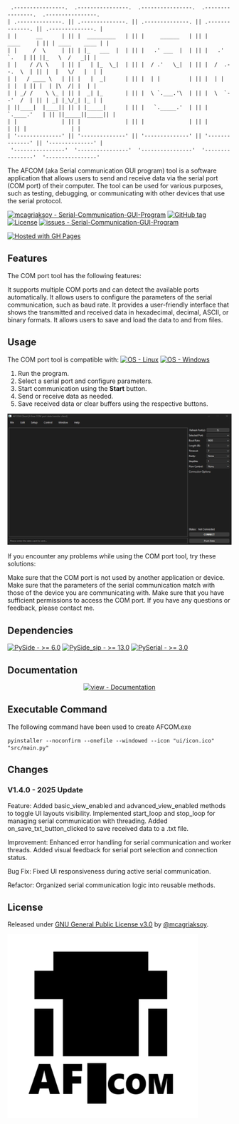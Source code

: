 ```

 .----------------.  .----------------.  .----------------.  .----------------.  .----------------. 
| .--------------. || .--------------. || .--------------. || .--------------. || .--------------. |
| |      __      | || |  _________   | || |     ______   | || |     ____     | || | ____    ____ | |
| |     /  \     | || | |_   ___  |  | || |   .' ___  |  | || |   .'    `.   | || ||_   \  /   _|| |
| |    / /\ \    | || |   | |_  \_|  | || |  / .'   \_|  | || |  /  .--.  \  | || |  |   \/   |  | |
| |   / ____ \   | || |   |  _|      | || |  | |         | || |  | |    | |  | || |  | |\  /| |  | |
| | _/ /    \ \_ | || |  _| |_       | || |  \ `.___.'\  | || |  \  `--'  /  | || | _| |_\/_| |_ | |
| ||____|  |____|| || | |_____|      | || |   `._____.'  | || |   `.____.'   | || ||_____||_____|| |
| |              | || |              | || |              | || |              | || |              | |
| '--------------' || '--------------' || '--------------' || '--------------' || '--------------' |
 '----------------'  '----------------'  '----------------'  '----------------'  '----------------' 
```

The AFCOM (aka Serial communication GUI program) tool is a software application that allows users to send and receive data via the serial port (COM port) of their computer.
The tool can be used for various purposes, such as testing, debugging, or communicating with other devices that use the serial protocol.

<a href="https://github.com/mcagriaksoy/Serial-Communication-GUI-Program" title="Go to GitHub repo"><img src="https://img.shields.io/static/v1?label=mcagriaksoy&message=Serial-Communication-GUI-Program&color=blue&logo=github" alt="mcagriaksoy - Serial-Communication-GUI-Program"></a>
<a href="https://github.com/mcagriaksoy/Serial-Communication-GUI-Program/releases/"><img src="https://img.shields.io/github/tag/mcagriaksoy/Serial-Communication-GUI-Program?include_prereleases=&sort=semver&color=blue" alt="GitHub tag"></a>
<a href="#license"><img src="https://img.shields.io/badge/License-MIT-blue" alt="License"></a>
<a href="https://github.com/mcagriaksoy/Serial-Communication-GUI-Program/issues"><img src="https://img.shields.io/github/issues/mcagriaksoy/Serial-Communication-GUI-Program" alt="issues - Serial-Communication-GUI-Program"></a>

[![Hosted with GH Pages](https://img.shields.io/badge/Hosted_with-GitHub_Pages-blue?logo=github&logoColor=white)](https://pages.github.com/ "Go to GitHub Pages homepage")

## Features

The COM port tool has the following features:

It supports multiple COM ports and can detect the available ports automatically.
It allows users to configure the parameters of the serial communication, such as baud rate.
It provides a user-friendly interface that shows the transmitted and received data in hexadecimal, decimal, ASCII, or binary formats.
It allows users to save and load the data to and from files.

## Usage

The COM port tool is compatible with:
[![OS - Linux](https://img.shields.io/badge/OS-Linux-blue?logo=linux&logoColor=white)](https://www.linux.org/ "Go to Linux homepage")
[![OS - Windows](https://img.shields.io/badge/OS-Windows-blue?logo=windows&logoColor=white)](https://www.microsoft.com/ "Go to Microsoft homepage")

1. Run the program.
2. Select a serial port and configure parameters.
3. Start communication using the **Start** button.
4. Send or receive data as needed.
5. Save received data or clear buffers using the respective buttons.

![Project SS](https://github.com/mcagriaksoy/Serial-Communication-GUI-Program/blob/master/img/Screenshot_v2025_04.jpg)

If you encounter any problems while using the COM port tool, try these solutions:

Make sure that the COM port is not used by another application or device.
Make sure that the parameters of the serial communication match with those of the device you are communicating with.
Make sure that you have sufficient permissions to access the COM port.
If you have any questions or feedback, please contact me.

## Dependencies

[![PySide - >= 6.0](https://img.shields.io/badge/PySide->_6.0-2ea44f)](https://wiki.python.org/moin/PySide)
[![PySide_sip - >= 13.0](https://img.shields.io/badge/PySide_sip->_13.0-2ea44f)](https://pypi.org/project/PySide6-sip/)
[![PySerial - >= 3.0](https://img.shields.io/badge/PySide->_3.0-2ea44f)](https://pypi.org/project/pyserial/)

<h2>Documentation</h2>
<div align="center">
<a href="/docs/" title="Go to project documentation"><img src="https://img.shields.io/badge/view-Documentation-blue?style=for-the-badge" alt="view - Documentation"></a>

</div>
<h2>Executable Command</h2>
The following command have been used to create AFCOM.exe

```
pyinstaller --noconfirm --onefile --windowed --icon "ui/icon.ico"  "src/main.py"

```

## Changes

### V1.4.0 - 2025 Update

Feature: Added basic_view_enabled and advanced_view_enabled methods to toggle UI layouts visibility.
Implemented start_loop and stop_loop for managing serial communication with threading.
Added on_save_txt_button_clicked to save received data to a .txt file.

Improvement: Enhanced error handling for serial communication and worker threads.
Added visual feedback for serial port selection and connection status.

Bug Fix: Fixed UI responsiveness during active serial communication.

Refactor: Organized serial communication logic into reusable methods.

</div>
<h2>License</h2>
Released under <a href="/LICENSE">GNU General Public License v3.0</a> by <a href="https://github.com/mcagriaksoy">@mcagriaksoy</a>.

![AFCOM Icon](https://github.com/mcagriaksoy/Serial-Communication-GUI-Program/blob/master/img/icon.png)
